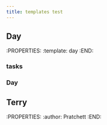 ```yaml
---
title: templates test
---
```


## Day
:PROPERTIES:
:template: day
:END:
### tasks
### Day
## Terry
:PROPERTIES:
:author: Pratchett
:END: